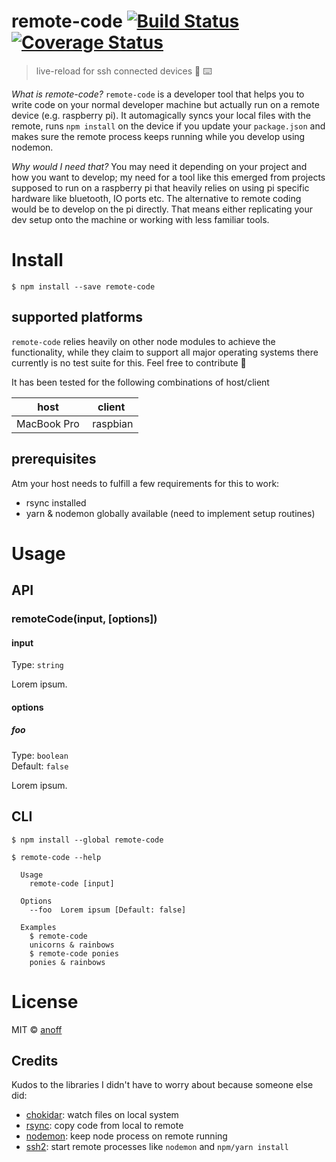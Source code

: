 remote-code [![Build Status](https://travis-ci.org/anoff/remote-code.svg?branch=master)](https://travis-ci.org/anoff/remote-code) [![Coverage Status](https://coveralls.io/repos/github/anoff/remote-code/badge.svg?branch=master)](https://coveralls.io/github/anoff/remote-code?branch=master)
===

> live-reload for ssh connected devices 🐪 ⌨️️️️️

_What is remote-code?_
`remote-code` is a developer tool that helps you to write code on your normal developer machine but actually run on a remote device (e.g. raspberry pi). It automagically syncs your local files with the remote, runs `npm install` on the device if you update your `package.json` and makes sure the remote process keeps running while you develop using nodemon.

_Why would I need that?_
You may need it depending on your project and how you want to develop; my need for a tool like this emerged from projects supposed to run on a raspberry pi that heavily relies on using pi specific hardware like bluetooth, IO ports etc.
The alternative to remote coding would be to develop on the pi directly. That means either replicating your dev setup onto the machine or working with less familiar tools.

# Install

```
$ npm install --save remote-code
```

## supported platforms

`remote-code` relies heavily on other node modules to achieve the functionality, while they claim to support all major operating systems there currently is no test suite for this. Feel free to contribute 🐳

It has been tested for the following combinations of host/client

| host | client |
|------|--------|
| MacBook Pro | raspbian |

## prerequisites

Atm your host needs to fulfill a few requirements for this to work:
* rsync installed
* yarn & nodemon globally available (need to implement setup routines)

# Usage


## API

### remoteCode(input, [options])

#### input

Type: `string`

Lorem ipsum.

#### options

##### foo

Type: `boolean`<br>
Default: `false`

Lorem ipsum.


## CLI

```
$ npm install --global remote-code
```

```
$ remote-code --help

  Usage
    remote-code [input]

  Options
    --foo  Lorem ipsum [Default: false]

  Examples
    $ remote-code
    unicorns & rainbows
    $ remote-code ponies
    ponies & rainbows
```


# License

MIT © [anoff](http://anoff.io)

## Credits

Kudos to the libraries I didn't have to worry about because someone else did:
* [chokidar](https://github.com/paulmillr/chokidar): watch files on local system
* [rsync](https://github.com/mattijs/node-rsync): copy code from local to remote
* [nodemon](https://github.com/remy/nodemon): keep node process on remote running
* [ssh2](https://github.com/mscdex/ssh2): start remote processes like `nodemon` and `npm/yarn install`
